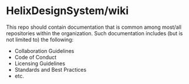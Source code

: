 # HelixDesignSystem/wiki

This repo should contain documentation that is common among most/all
repositories within the organization.  Such documentation includes
(but is not limited to) the following:

* Collaboration Guidelines
* Code of Conduct
* Licensing Guidelines
* Standards and Best Practices
* etc.
